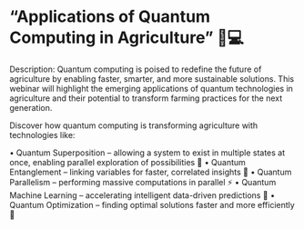 # “Applications of Quantum Computing in Agriculture” 🌱💻

Description: Quantum computing is poised to redefine the future of agriculture by enabling faster, smarter, and more sustainable solutions. This webinar will highlight the emerging applications of quantum technologies in agriculture and their potential to transform farming practices for the next generation.

Discover how quantum computing is transforming agriculture with technologies like:

•	Quantum Superposition – allowing a system to exist in multiple states at once, enabling parallel exploration of possibilities 🌟
•	Quantum Entanglement – linking variables for faster, correlated insights 🔗
•	Quantum Parallelism – performing massive computations in parallel ⚡
•	Quantum Machine Learning – accelerating intelligent data-driven predictions 🤖
•	Quantum Optimization – finding optimal solutions faster and more efficiently 🎯


